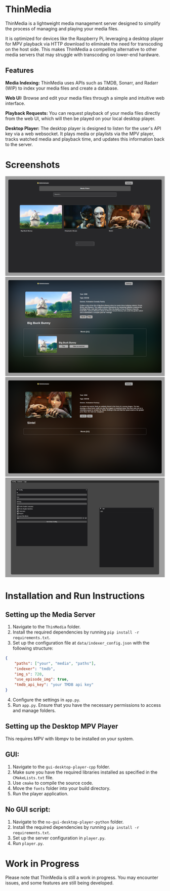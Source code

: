 # ThinMedia
ThinMedia is a lightweight media management server designed to simplify the process of managing and playing your media files.

It is optimized for devices like the Raspberry Pi, leveraging a desktop player for MPV playback via HTTP download to eliminate the need for transcoding on the host side. This makes ThinMedia a compelling alternative to other media servers that may struggle with transcoding on lower-end hardware.

## Features
**Media Indexing:** ThinMedia uses APIs such as TMDB, Sonarr, and Radarr (WIP) to index your media files and create a database.

**Web UI:** Browse and edit your media files through a simple and intuitive web interface.

**Playback Requests:** You can request playback of your media files directly from the web UI, which will then be played on your local desktop player.

**Desktop Player:** The desktop player is designed to listen for the user's API key via a web websocket. It plays media or playlists via the MPV player, tracks watched media and playback time, and updates this information back to the server.

# Screenshots
![Home 1](Screenshots/1.png)
![Media 1](Screenshots/2.png)
![Media 2](Screenshots/3.png)
![Desktop Player](Screenshots/4.png)

# Installation and Run Instructions

## Setting up the Media Server
1. Navigate to the `ThinMedia` folder.
2. Install the required dependencies by running `pip install -r requirements.txt`.
3. Set up the configuration file at `data/indexer_config.json` with the following structure:

```json
{
    "paths": ["your", "media", "paths"],
    "indexer": "tmdb",
    "img_s": 720,
    "use_episode_img": true,
    "tmdb_api_key": "your TMDB api key"
}
```

4. Configure the settings in `app.py`.
5. Run `app.py`. Ensure that you have the necessary permissions to access and manage folders.

## Setting up the Desktop MPV Player

This requires MPV with libmpv to be installed on your system.

## GUI:
1. Navigate to the `gui-desktop-player-cpp` folder.
2. Make sure you have the required libraries installed as specified in the `CMakeLists.txt` file.
3. Use `cmake` to compile the source code. 
4. Move the `fonts` folder into your build directory.
5. Run the player application.

## No GUI script:
1. Navigate to the `no-gui-desktop-player-python` folder.
2. Install the required dependencies by running `pip install -r requirements.txt`.
3. Set up the server configuration in `player.py`.
4. Run `player.py`.

# Work in Progress
Please note that ThinMedia is still a work in progress. You may encounter issues, and some features are still being developed.
